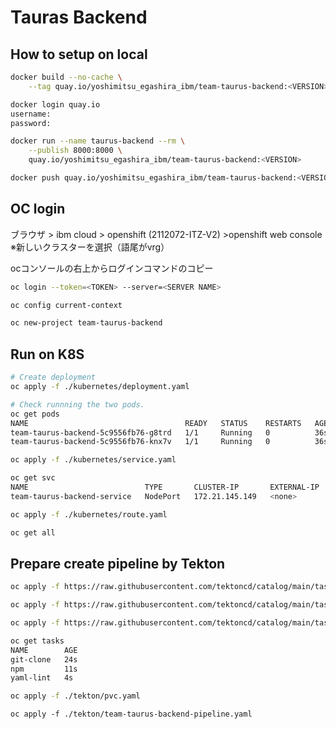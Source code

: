 # Tauras Backend

## How to setup on local

```sh
docker build --no-cache \
    --tag quay.io/yoshimitsu_egashira_ibm/team-taurus-backend:<VERSION> .

docker login quay.io
username:
password:

docker run --name taurus-backend --rm \
    --publish 8000:8000 \
    quay.io/yoshimitsu_egashira_ibm/team-taurus-backend:<VERSION>

docker push quay.io/yoshimitsu_egashira_ibm/team-taurus-backend:<VERSION>
```

## OC login
ブラウザ > ibm cloud > openshift (2112072-ITZ-V2) >openshift web console
※新しいクラスターを選択（語尾がvrg）

ocコンソールの右上からログインコマンドのコピー

```sh
oc login --token=<TOKEN> --server=<SERVER NAME>

oc config current-context

oc new-project team-taurus-backend
```

## Run on K8S

```sh
# Create deployment
oc apply -f ./kubernetes/deployment.yaml

# Check runnning the two pods.
oc get pods
NAME                                   READY   STATUS    RESTARTS   AGE
team-taurus-backend-5c9556fb76-g8trd   1/1     Running   0          36s
team-taurus-backend-5c9556fb76-knx7v   1/1     Running   0          36s

oc apply -f ./kubernetes/service.yaml

oc get svc
NAME                          TYPE       CLUSTER-IP       EXTERNAL-IP   PORT(S)        AGE
team-taurus-backend-service   NodePort   172.21.145.149   <none>        80:30196/TCP   30s

oc apply -f ./kubernetes/route.yaml

oc get all
```

## Prepare create pipeline by Tekton

```sh
oc apply -f https://raw.githubusercontent.com/tektoncd/catalog/main/task/git-clone/0.5/git-clone.yaml

oc apply -f https://raw.githubusercontent.com/tektoncd/catalog/main/task/npm/0.1/npm.yaml

oc apply -f https://raw.githubusercontent.com/tektoncd/catalog/main/task/yaml-lint/0.1/yaml-lint.yaml

oc get tasks
NAME        AGE
git-clone   24s
npm         11s
yaml-lint   4s

oc apply -f ./tekton/pvc.yaml
```

```
oc apply -f ./tekton/team-taurus-backend-pipeline.yaml 
```